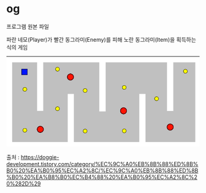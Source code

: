 # og

프로그램 원본 파일

파란 네모(Player)가 빨간 동그라미(Enemy)를 피해 노란 동그라미(Item)을 획득하는 식의 게임

![이미지](./img/og.png)

출처 : https://doggie-development.tistory.com/category/%EC%9C%A0%EB%8B%88%ED%8B%B0%20%EA%B0%95%EC%A2%8C/%EC%9C%A0%EB%8B%88%ED%8B%B0%20%EA%B8%B0%EC%B4%88%20%EA%B0%95%EC%A2%8C%20%282D%29
